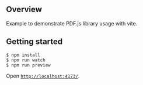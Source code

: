 ## Overview

Example to demonstrate PDF.js library usage with vite.

## Getting started

    $ npm install
    $ npm run watch
    $ npm run preview

Open [`http://localhost:4173/`](http://localhost:4173/).
